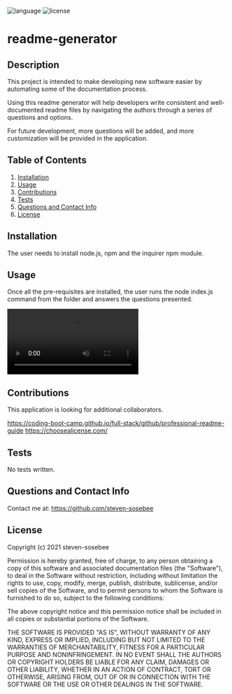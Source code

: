 
![language](https://img.shields.io/github/languages/top/steven-sosebee/readme-generator)
![license](https://img.shields.io/github/license/steven-sosebee/readme-generator)


# readme-generator

## Description

This project is intended to make developing new software easier by automating some of the documentation process.

Using this readme generator will help developers write consistent and well-documented readme files by navigating the authors through a series of questions and options.

For future development, more questions will be added, and more customization will be provided in the application.

## Table of Contents
1. [Installation](#installation)
2. [Usage](#usage)
3. [Contributions](#contributions)
4. [Tests](#tests)
5. [Questions and Contact Info](#questions-and-contact-info)
6. [License](#license)

## Installation

The user needs to install node.js, npm and the inquirer npm module.

## Usage

Once all the pre-requisites are installed, the user runs the node index.js command from the folder and answers the questions presented.

![demo](../media/readme-demo.webm)

## Contributions

This application is looking for additional collaborators.

https://coding-boot-camp.github.io/full-stack/github/professional-readme-guide
https://choosealicense.com/

## Tests

No tests written.

## Questions and Contact Info

Contact me at: https://github.com/steven-sosebee

## License
Copyright (c) 2021 steven-sosebee

Permission is hereby granted, free of charge, to any person obtaining a copy
of this software and associated documentation files (the "Software"), to deal
in the Software without restriction, including without limitation the rights
to use, copy, modify, merge, publish, distribute, sublicense, and/or sell
copies of the Software, and to permit persons to whom the Software is
furnished to do so, subject to the following conditions:

The above copyright notice and this permission notice shall be included in all
copies or substantial portions of the Software.

THE SOFTWARE IS PROVIDED "AS IS", WITHOUT WARRANTY OF ANY KIND, EXPRESS OR
IMPLIED, INCLUDING BUT NOT LIMITED TO THE WARRANTIES OF MERCHANTABILITY,
FITNESS FOR A PARTICULAR PURPOSE AND NONINFRINGEMENT. IN NO EVENT SHALL THE
AUTHORS OR COPYRIGHT HOLDERS BE LIABLE FOR ANY CLAIM, DAMAGES OR OTHER
LIABILITY, WHETHER IN AN ACTION OF CONTRACT, TORT OR OTHERWISE, ARISING FROM,
OUT OF OR IN CONNECTION WITH THE SOFTWARE OR THE USE OR OTHER DEALINGS IN THE
SOFTWARE.

